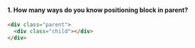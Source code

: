 #### 1. How many ways do you know positioning block in parent?
```html
<div class="parent">
  <div class="child"></div>
</div>
```
